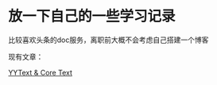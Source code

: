 # 放一下自己的一些学习记录

比较喜欢头条的doc服务，离职前大概不会考虑自己搭建一个博客

现有文章：

[YYText & Core Text](https://github.com/Folobe26/iOS-learning-Notes/blob/master/%E3%80%90Apr%E3%80%91YYText.pdf)